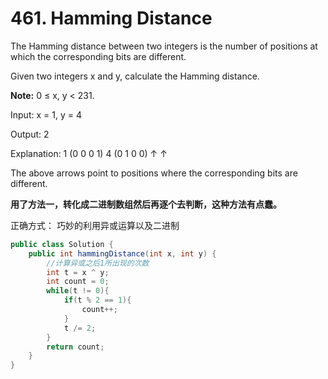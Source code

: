 # 461. Hamming Distance



The Hamming distance between two integers is the number of positions at which the corresponding bits are different.

Given two integers x and y, calculate the Hamming distance.

**Note:**
0 ≤ x, y < 231.  

Input: x = 1, y = 4

Output: 2

Explanation:
1   (0 0 0 1)
4   (0 1 0 0)
       ↑   ↑

The above arrows point to positions where the corresponding bits are different.


**用了方法一，转化成二进制数组然后再逐个去判断，这种方法有点蠢。**

正确方式：  巧妙的利用异或运算以及二进制
```java
public class Solution {
    public int hammingDistance(int x, int y) {
        //计算异或之后1所出现的次数
        int t = x ^ y;
        int count = 0;
        while(t != 0){
            if(t % 2 == 1){
                count++;
            }
            t /= 2;
        }
        return count;
    }
}
```
